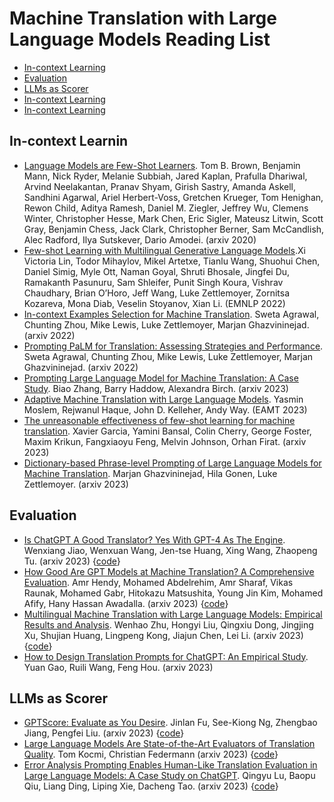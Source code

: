 # Machine Translation with Large Language Models Reading List

* [In-context Learning](#in_context_learning)
* [Evaluation](#evaluation)
* [LLMs as Scorer](#llms_as_scorer)
* [In-context Learning](#in_context_learning)
* [In-context Learning](#in_context_learning)

<h2 id="in_context_learning">In-context Learnin</h2> 

* [Language Models are Few-Shot Learners](https://arxiv.org/abs/2005.14165). Tom B. Brown, Benjamin Mann, Nick Ryder, Melanie Subbiah, Jared Kaplan, Prafulla Dhariwal, Arvind Neelakantan, Pranav Shyam, Girish Sastry, Amanda Askell, Sandhini Agarwal, Ariel Herbert-Voss, Gretchen Krueger, Tom Henighan, Rewon Child, Aditya Ramesh, Daniel M. Ziegler, Jeffrey Wu, Clemens Winter, Christopher Hesse, Mark Chen, Eric Sigler, Mateusz Litwin, Scott Gray, Benjamin Chess, Jack Clark, Christopher Berner, Sam McCandlish, Alec Radford, Ilya Sutskever, Dario Amodei. (arxiv 2020)
* [Few-shot Learning with Multilingual Generative Language Models](https://aclanthology.org/2022.emnlp-main.616/).Xi Victoria Lin, Todor Mihaylov, Mikel Artetxe, Tianlu Wang, Shuohui Chen, Daniel Simig, Myle Ott, Naman Goyal, Shruti Bhosale, Jingfei Du, Ramakanth Pasunuru, Sam Shleifer, Punit Singh Koura, Vishrav Chaudhary, Brian O’Horo, Jeff Wang, Luke Zettlemoyer, Zornitsa Kozareva, Mona Diab, Veselin Stoyanov, Xian Li. (EMNLP 2022)
* [In-context Examples Selection for Machine Translation](https://arxiv.org/abs/2212.02437). Sweta Agrawal, Chunting Zhou, Mike Lewis, Luke Zettlemoyer, Marjan Ghazvininejad. (arxiv 2022)
* [Prompting PaLM for Translation: Assessing Strategies and Performance](https://arxiv.org/abs/2211.09102). Sweta Agrawal, Chunting Zhou, Mike Lewis, Luke Zettlemoyer, Marjan Ghazvininejad. (arxiv 2022)
* [Prompting Large Language Model for Machine Translation: A Case Study](https://arxiv.org/abs/2301.07069). Biao Zhang, Barry Haddow, Alexandra Birch. (arxiv 2023)
* [Adaptive Machine Translation with Large Language Models](https://arxiv.org/abs/2301.13294). Yasmin Moslem, Rejwanul Haque, John D. Kelleher, Andy Way. (EAMT 2023)
* [The unreasonable effectiveness of few-shot learning for machine translation](https://arxiv.org/abs/2302.01398). Xavier Garcia, Yamini Bansal, Colin Cherry, George Foster, Maxim Krikun, Fangxiaoyu Feng, Melvin Johnson, Orhan Firat. (arxiv 2023)
* [Dictionary-based Phrase-level Prompting of Large Language Models for Machine Translation](https://arxiv.org/abs/2302.07856). Marjan Ghazvininejad, Hila Gonen, Luke Zettlemoyer. (arxiv 2023)


<h2 id="evaluation">Evaluation</h2> 

* [Is ChatGPT A Good Translator? Yes With GPT-4 As The Engine](https://arxiv.org/abs/2301.08745). Wenxiang Jiao, Wenxuan Wang, Jen-tse Huang, Xing Wang, Zhaopeng Tu. (arxiv 2023) {[code](https://github.com/wxjiao/Is-ChatGPT-A-Good-Translator)}
* [How Good Are GPT Models at Machine Translation? A Comprehensive Evaluation](https://arxiv.org/abs/2302.09210). Amr Hendy, Mohamed Abdelrehim, Amr Sharaf, Vikas Raunak, Mohamed Gabr, Hitokazu Matsushita, Young Jin Kim, Mohamed Afify, Hany Hassan Awadalla. (arxiv 2023) {[code](https://github.com/microsoft/gpt-MT)}
* [Multilingual Machine Translation with Large Language Models: Empirical Results and Analysis](https://arxiv.org/abs/2301.13294). Wenhao Zhu, Hongyi Liu, Qingxiu Dong, Jingjing Xu, Shujian Huang, Lingpeng Kong, Jiajun Chen, Lei Li. (arxiv 2023) {[code](https://github.com/OwenNJU/MMT-LLM)}
* [How to Design Translation Prompts for ChatGPT: An Empirical Study](https://arxiv.org/abs/2304.02182). Yuan Gao, Ruili Wang, Feng Hou. (arxiv 2023)


<h2 id="llms_as_scorer">LLMs as Scorer</h2>

* [GPTScore: Evaluate as You Desire](https://arxiv.org/abs/2302.04166). Jinlan Fu, See-Kiong Ng, Zhengbao Jiang, Pengfei Liu. (arxiv 2023)  {[code](https://github.com/jinlanfu/GPTScore)}
* [Large Language Models Are State-of-the-Art Evaluators of Translation Quality](https://arxiv.org/abs/2302.14520). Tom Kocmi, Christian Federmann (arxiv 2023) {[code](https://github.com/MicrosoftTranslator/GEMBA)}
* [Error Analysis Prompting Enables Human-Like Translation Evaluation in Large Language Models: A Case Study on ChatGPT](https://arxiv.org/abs/2303.13809). Qingyu Lu, Baopu Qiu, Liang Ding, Liping Xie, Dacheng Tao. (arxiv 2023)  {[code](https://github.com/Coldmist-Lu/ErrorAnalysis_Prompt)}
